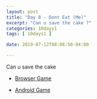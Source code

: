 ```yaml
---
layout: post
title: "Day 8 - Dont Eat (Me)"
excerpt: "Can u save the cake ?"
categories: 10days1
tags: [ 10days1 ]

date: 2019-07-12T08:08:50-04:00

---
```



Can u save the cake


* [Browser Game](https://slabs.tech/tasty-assassin/)

* [Android Game](https://github.com/slabstech/tasty-assassin)
